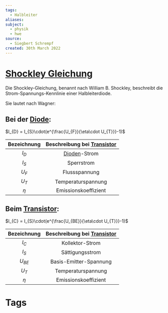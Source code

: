 ```yaml
---
tags:
  - Halbleiter
aliases: 
subject:
  - physik
  - hwe
source:
  - Siegbert Schrempf
created: 30th March 2022
---
```


# [Shockley Gleichung](https://de.wikipedia.org/wiki/Shockley-Gleichung)

Die Shockley-Gleichung, benannt nach William B. Shockley, beschreibt die Strom-Spannungs-Kennlinie einer Halbleiterdiode.

Sie lautet nach Wagner:

## Bei der [Diode](../Hardwareentwicklung/Halbleiter/Diode.md):

$I_{D} = I_{S}\cdot(e^{\frac{U_{F}}{\eta\cdot U_{T}}}-1)$

| Bezeichnung | Beschreibung bei [Transistor](../Hardwareentwicklung/Halbleiter/{MOC}%20Transistor.md) |
|:-----------:|:---------------------------:|
|   $I_{D}$   |        [Dioden](Dioden.md)-Strom         |
|   $I_{S}$   |         Sperrstrom          |
|   $U_{F}$   |        Flussspannung        |
|   $U_{T}$   |     Temperaturspannung      |
|     $\eta$     |    Emissionskoeffizient     | 

## Beim [Transistor](../Hardwareentwicklung/Halbleiter/{MOC}%20Transistor.md):

$I_{C} = I_{S}\cdot(e^{\frac{U_{BE}}{\eta\cdot U_{T}}}-1)$

| Bezeichnung | Beschreibung bei [Transistor](../Hardwareentwicklung/Halbleiter/{MOC}%20Transistor.md) |
|:-----------:|:---------------------------:|
|   $I_{C}$   |       Kollektor-Strom       |
|   $I_{S}$   |       Sättigungsstrom       |
|  $U_{BE}$   |   Basis-Emitter-Spannung    |
|   $U_{T}$   |     Temperaturspannung      | 
|     $\eta$     |    Emissionskoeffizient     |

# Tags
